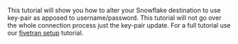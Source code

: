 

This tutorial will show you how to alter your Snowflake destination to use key-pair as apposed to username/password. This tutorial will not go over the whole connection process just the key-pair update. For a full tutorial use our [fivetran setup]() tutorial.